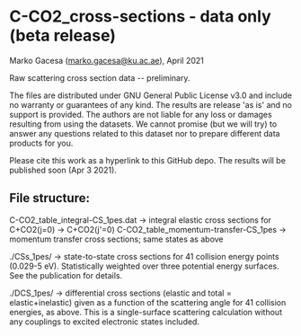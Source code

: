 # C-CO2_cross-sections - data only (beta release)

Marko Gacesa (marko.gacesa@ku.ac.ae), April 2021

Raw scattering cross section data -- preliminary.

The files are distributed under GNU General Public License v3.0 and include no warranty or guarantees of any kind. The results are release 'as is' and no support is provided. The authors are not liable for any loss or damages resulting from using the datasets. We cannot promise (but we will try) to answer any questions related to this dataset nor to prepare different data products for you.

Please cite this work as a hyperlink to this GitHub depo. The results will be published soon (Apr 3 2021). 


File structure:
--------------
C-CO2_table_integral-CS_1pes.dat       -> integral elastic cross sections for C+CO2(j=0) -> C+CO2(j'=0)
C-CO2_table_momentum-transfer-CS_1pes  -> momentum transfer cross sections; same states as above

./CSs_1pes/ -> state-to-state cross sections for 41 collision energy points (0.029-5 eV). Statistically weighted over three potential energy surfaces. See the publication for details.

./DCS_1pes/ -> differential cross sections (elastic and total = elastic+inelastic) given as a function of the scattering angle for 41 collision energies, as above. This is a single-surface scattering calculation without any couplings to excited electronic states included. 

